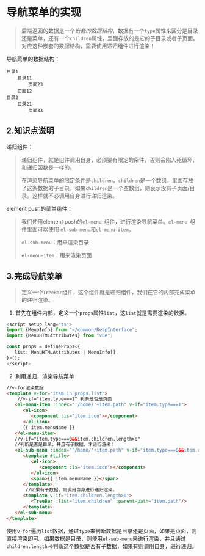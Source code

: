 # 导航菜单的实现

> 后端返回的数据是一个*嵌套的数据结构*，数据有一个`type`属性来区分是目录还是菜单，还有一个`children`属性，里面存放的是它的子目录或者子页面。对应这种嵌套的数据结构，需要使用递归组件进行渲染！

导航菜单的数据结构：

```
目录1
	目录11
		页面23
	页面12
目录2
	目录21
		页面33
```

## 2.知识点说明

递归组件：

> 递归组件，就是组件调用自身，必须要有限定的条件，否则会陷入死循环，和递归函数是一样的。
>
> 在渲染导航菜单的限定条件是`children`，`children`是一个数组，里面存放了这条数据的子目录，如果`children`是一个空数组，则表示没有子页面/目录。这样就不必调用自身进行递归渲染。

element push的菜单组件：

> 我们使用element push的`el-menu `组件，进行渲染导航菜单。`el-menu `组件里面可以使用 `el-sub-menu`和`el-menu-item`。
>
>  `el-sub-menu`：用来渲染目录
>
> `el-menu-item`：用来渲染页面



## 3.完成导航菜单

> 定义一个`TreeBar`组件，这个组件就是递归组件，我们在它的内部完成菜单的递归渲染。



1. 首先在组件内部，定义一个`props`属性`list`，这`list`就是需要渲染的数据。

```ts
<script setup lang="ts">
import {MenuInfo} from "~/common/RespInterface";
import {MenuHTMLAttributes} from "vue";

const props = defineProps<{
   list: MenuHTMLAttributes | MenuInfo[],
}>();
</script>
```

2. 利用递归，渲染导航菜单

```html
//v-for渲染数据
<template v-for="item in props.list">
    //v-if="item.type===1" 判断是否是页面
   <el-menu-item :index="'/home/'+item.path" v-if="item.type===1">
      <el-icon>
         <component :is="item.icon"></component>
      </el-icon>
      {{ item.menuName }}
   </el-menu-item>
   //v-if="item.type===0&&item.children.length>0"
   //判断是否是目录，并且有子数据，才进行渲染！
   <el-sub-menu :index="'/home/'+item.path" v-if="item.type===0&&item.children.length>0">
      <template #title>
         <el-icon>
            <component :is="item.icon"></component>
         </el-icon>
         <span>{{ item.menuName }}</span>
      </template>
       //如果有子数据，则调用自身进行递归渲染。
      <template v-if="item.children.length>0">
         <TreeBar :list="item.children" :parent-path="item.path"/>
      </template>
   </el-sub-menu>
</template>
```

​	使用`v-for`遍历`list`数据，通过`type`来判断数据是目录还是页面，如果是页面，则直接渲染即可。如果数据是目录，则使用`el-sub-menu`来进行渲染，并且通过`children.length>0`判断这个数据是否有子数据，如果有则调用自身，进行递归。
